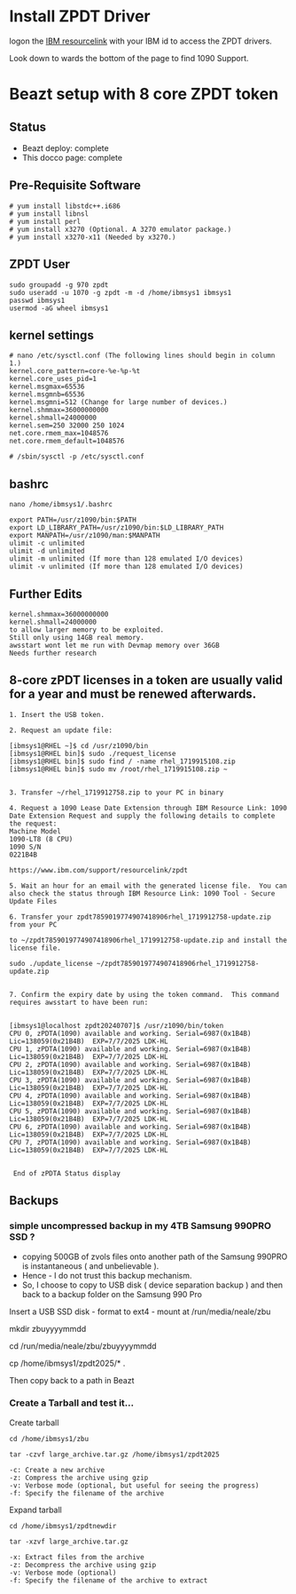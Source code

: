 # Install ZPDT Driver



logon the [IBM resourcelink](https://www.ibm.com/support/resourcelink/) with your IBM id to access the ZPDT drivers.

Look down to wards the bottom of the page to find 1090 Support.



# Beazt setup with 8 core ZPDT token

## Status
* Beazt deploy: complete
* This docco page: complete

## Pre-Requisite Software

```
# yum install libstdc++.i686 
# yum install libnsl
# yum install perl
# yum install x3270 (Optional. A 3270 emulator package.)
# yum install x3270-x11 (Needed by x3270.)
```

## ZPDT User
```
sudo groupadd -g 970 zpdt
sudo useradd -u 1070 -g zpdt -m -d /home/ibmsys1 ibmsys1
passwd ibmsys1
usermod -aG wheel ibmsys1
```

## kernel settings
```
# nano /etc/sysctl.conf (The following lines should begin in column 1.)
kernel.core_pattern=core-%e-%p-%t
kernel.core_uses_pid=1
kernel.msgmax=65536
kernel.msgmnb=65536
kernel.msgmni=512 (Change for large number of devices.)
kernel.shmmax=36000000000
kernel.shmall=24000000
kernel.sem=250 32000 250 1024
net.core.rmem_max=1048576
net.core.rmem_default=1048576

# /sbin/sysctl -p /etc/sysctl.conf
```

## bashrc
```
nano /home/ibmsys1/.bashrc 

export PATH=/usr/z1090/bin:$PATH
export LD_LIBRARY_PATH=/usr/z1090/bin:$LD_LIBRARY_PATH
export MANPATH=/usr/z1090/man:$MANPATH
ulimit -c unlimited
ulimit -d unlimited
ulimit -m unlimited (If more than 128 emulated I/O devices)
ulimit -v unlimited (If more than 128 emulated I/O devices)
```

## Further Edits
```
kernel.shmmax=36000000000
kernel.shmall=24000000
to allow larger memory to be exploited.
Still only using 14GB real memory.
awsstart wont let me run with Devmap memory over 36GB
Needs further research
```

## 8-core zPDT licenses in a token are usually valid for a year and must be renewed afterwards.

```
1. Insert the USB token.

2. Request an update file:

[ibmsys1@RHEL ~]$ cd /usr/z1090/bin
[ibmsys1@RHEL bin]$ sudo ./request_license
[ibmsys1@RHEL bin]$ sudo find / -name rhel_1719915108.zip
[ibmsys1@RHEL bin]$ sudo mv /root/rhel_1719915108.zip ~


3. Transfer ~/rhel_1719912758.zip to your PC in binary

4. Request a 1090 Lease Date Extension through IBM Resource Link: 1090 Date Extension Request and supply the following details to complete the request:
Machine Model
1090-LT8 (8 CPU)
1090 S/N
0221B4B

https://www.ibm.com/support/resourcelink/zpdt

5. Wait an hour for an email with the generated license file.  You can also check the status through IBM Resource Link: 1090 Tool - Secure Update Files

6. Transfer your zpdt7859019774907418906rhel_1719912758-update.zip from your PC

to ~/zpdt7859019774907418906rhel_1719912758-update.zip and install the license file.

sudo ./update_license ~/zpdt7859019774907418906rhel_1719912758-update.zip


7. Confirm the expiry date by using the token command.  This command requires awsstart to have been run:


[ibmsys1@localhost zpdt20240707]$ /usr/z1090/bin/token
CPU 0, zPDTA(1090) available and working. Serial=6987(0x1B4B) Lic=138059(0x21B4B)  EXP=7/7/2025 LDK-HL   
CPU 1, zPDTA(1090) available and working. Serial=6987(0x1B4B) Lic=138059(0x21B4B)  EXP=7/7/2025 LDK-HL   
CPU 2, zPDTA(1090) available and working. Serial=6987(0x1B4B) Lic=138059(0x21B4B)  EXP=7/7/2025 LDK-HL   
CPU 3, zPDTA(1090) available and working. Serial=6987(0x1B4B) Lic=138059(0x21B4B)  EXP=7/7/2025 LDK-HL   
CPU 4, zPDTA(1090) available and working. Serial=6987(0x1B4B) Lic=138059(0x21B4B)  EXP=7/7/2025 LDK-HL   
CPU 5, zPDTA(1090) available and working. Serial=6987(0x1B4B) Lic=138059(0x21B4B)  EXP=7/7/2025 LDK-HL   
CPU 6, zPDTA(1090) available and working. Serial=6987(0x1B4B) Lic=138059(0x21B4B)  EXP=7/7/2025 LDK-HL   
CPU 7, zPDTA(1090) available and working. Serial=6987(0x1B4B) Lic=138059(0x21B4B)  EXP=7/7/2025 LDK-HL   


 End of zPDTA Status display 
```

## Backups

### simple uncompressed backup in my 4TB Samsung 990PRO SSD ?

* copying 500GB of zvols files onto another path of the Samsung 990PRO is instantaneous ( and unbelievable ).
* Hence - I do not trust this backup mechanism.
* So, I choose to copy to USB disk ( device separation backup ) and then back to a backup folder on the Samsung 990 Pro

Insert a USB SSD disk - format to ext4 - mount at /run/media/neale/zbu

mkdir zbuyyyymmdd 

cd /run/media/neale/zbu/zbuyyyymmdd

cp /home/ibmsys1/zpdt2025/* .

Then copy back to a path in Beazt

### Create a Tarball and test it... 

Create tarball
```
cd /home/ibmsys1/zbu

tar -czvf large_archive.tar.gz /home/ibmsys1/zpdt2025

-c: Create a new archive
-z: Compress the archive using gzip
-v: Verbose mode (optional, but useful for seeing the progress)
-f: Specify the filename of the archive
```

Expand tarball

```
cd /home/ibmsys1/zpdtnewdir

tar -xzvf large_archive.tar.gz

-x: Extract files from the archive
-z: Decompress the archive using gzip
-v: Verbose mode (optional)
-f: Specify the filename of the archive to extract
```




